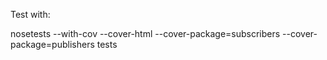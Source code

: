 Test with:

   nosetests --with-cov --cover-html --cover-package=subscribers --cover-package=publishers tests
